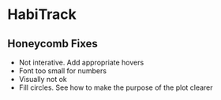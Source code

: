 # HabiTrack

## Honeycomb Fixes
- Not interative. Add appropriate hovers
- Font too small for numbers
- Visually not ok
- Fill circles. See how to make the purpose of the plot clearer
